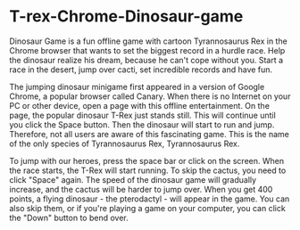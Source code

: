 # T-rex-Chrome-Dinosaur-game
Dinosaur Game is a fun offline game with cartoon Tyrannosaurus Rex in the Chrome browser that wants to set the biggest record in a hurdle race. Help the dinosaur realize his dream, because he can't cope without you. Start a race in the desert, jump over cacti, set incredible records and have fun.

The jumping dinosaur minigame first appeared in a version of Google Chrome, a popular browser called Canary. When there is no Internet on your PC or other device, open a page with this offline entertainment. On the page, the popular dinosaur T-Rex just stands still. This will continue until you click the Space button. Then the dinosaur will start to run and jump. Therefore, not all users are aware of this fascinating game. This is the name of the only species of Tyrannosaurus Rex, Tyrannosaurus Rex.

To jump with our heroes, press the space bar or click on the screen.
When the race starts, the T-Rex will start running. To skip the cactus, you need to click "Space" again.
The speed of the dinosaur game will gradually increase, and the cactus will be harder to jump over. When you get 400 points, a flying dinosaur - the pterodactyl - will appear in the game.
You can also skip them, or if you're playing a game on your computer, you can click the "Down" button to bend over.
